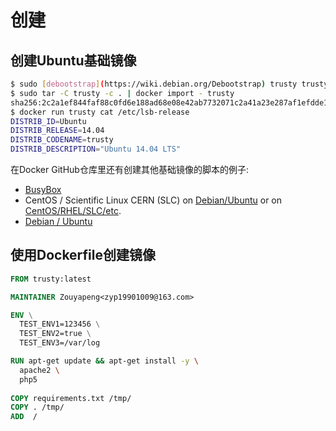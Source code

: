 # 创建
## 创建Ubuntu基础镜像
```bash
$ sudo [debootstrap](https://wiki.debian.org/Debootstrap) trusty trusty > /dev/null
$ sudo tar -C trusty -c . | docker import - trusty
sha256:2c2a1ef844faf88c0fd6e188ad68e08e42ab7732071c2a41a23e287af1efdde1
$ docker run trusty cat /etc/lsb-release
DISTRIB_ID=Ubuntu
DISTRIB_RELEASE=14.04
DISTRIB_CODENAME=trusty
DISTRIB_DESCRIPTION="Ubuntu 14.04 LTS"
```

在Docker GitHub仓库里还有创建其他基础镜像的脚本的例子:

- [BusyBox](https://github.com/docker/docker/blob/master/contrib/mkimage-busybox.sh)
- CentOS / Scientific Linux CERN (SLC) on [Debian/Ubuntu](https://github.com/docker/docker/blob/master/contrib/mkimage-rinse.sh) or on [CentOS/RHEL/SLC/etc](https://github.com/docker/docker/blob/master/contrib/mkimage-yum.sh).
- [Debian / Ubuntu](https://github.com/docker/docker/blob/master/contrib/mkimage-debootstrap.sh)



## 使用Dockerfile创建镜像


```dockerfile
FROM trusty:latest

MAINTAINER Zouyapeng<zyp19901009@163.com>

ENV \
  TEST_ENV1=123456 \
  TEST_ENV2=true \
  TEST_ENV3=/var/log

RUN apt-get update && apt-get install -y \
  apache2 \
  php5
  
COPY requirements.txt /tmp/
COPY . /tmp/
ADD  /
```

